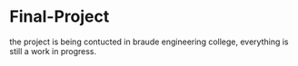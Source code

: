 # Final-Project

the project is being contucted in braude engineering college,
everything is still a work in progress.
